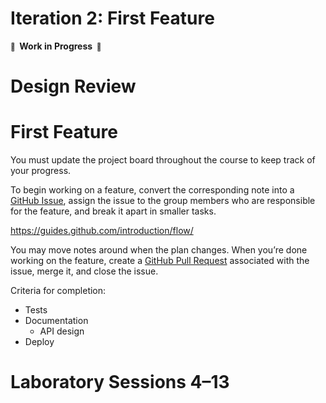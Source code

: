 # Iteration 2: First Feature

**<small>🚧</small>  Work in Progress  <small>🚧</small>**

# Design Review

# First Feature

You must update the project board throughout the course to keep track of your progress.

To begin working on a feature, convert the corresponding note into a [GitHub Issue](https://help.github.com/en/articles/about-issues), assign the issue to the group members who are responsible for the feature, and break it apart in smaller tasks.

https://guides.github.com/introduction/flow/

You may move notes around when the plan changes. When you’re done working on the feature, create a [GitHub Pull Request](https://help.github.com/en/articles/about-pull-requests) associated with the issue, merge it, and close the issue.

Criteria for completion:

- Tests
- Documentation
  - API design
- Deploy

# Laboratory Sessions 4–13
